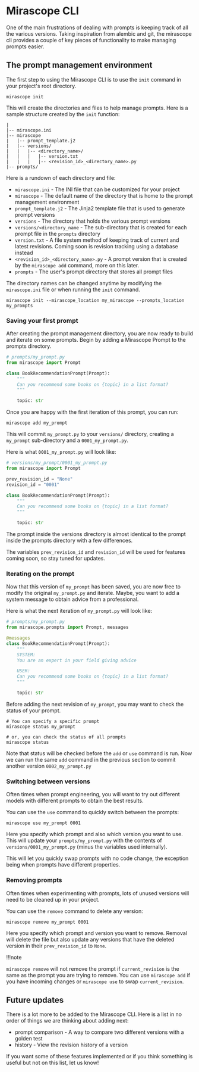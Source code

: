 # Mirascope CLI

One of the main frustrations of dealing with prompts is keeping track of all the various versions. Taking inspiration from alembic and git, the mirascope cli provides a couple of key pieces of functionality to make managing prompts easier.

## The prompt management environment

The first step to using the Mirascope CLI is to use the `init` command in your project's root directory.

```
mirascope init
```

This will create the directories and files to help manage prompts.
Here is a sample structure created by the `init` function:
```
|
|-- mirascope.ini
|-- mirascope
|   |-- prompt_template.j2
|   |-- versions/
|   |   |-- <directory_name>/
|   |   |   |-- version.txt
|   |   |   |-- <revision_id>_<directory_name>.py
|-- prompts/
```

Here is a rundown of each directory and file:

* `mirascope.ini` - The INI file that can be customized for your project
* `mirascope` - The default name of the directory that is home to the prompt management environment
* `prompt_template.j2` - The Jinja2 template file that is used to generate prompt versions
* `versions` - The directory that holds the various prompt versions
* `versions/<directory_name` - The sub-directory that is created for each prompt file in the `prompts` directory
* `version.txt` - A file system method of keeping track of current and latest revisions. Coming soon is revision tracking using a database instead
* `<revision_id>_<directory_name>.py` - A prompt version that is created by the `mirascope add` command, more on this later.
* `prompts` - The user's prompt directory that stores all prompt files

The directory names can be changed anytime by modifying the `mirascope.ini` file or when running the `init` command.

```shell
mirascope init --mirascope_location my_mirascope --prompts_location my_prompts
```

### Saving your first prompt

After creating the prompt management directory, you are now ready to build and iterate on some prompts. Begin by adding a Mirascope Prompt to the prompts directory.

```python
# prompts/my_prompt.py
from mirascope import Prompt

class BookRecommendationPrompt(Prompt):
    """
    Can you recommend some books on {topic} in a list format?
    """

    topic: str
```

Once you are happy with the first iteration of this prompt, you can run:

```
mirascope add my_prompt
```

This will commit `my_prompt.py` to your `versions/` directory, creating a `my_prompt` sub-directory and a `0001_my_prompt.py`.

Here is what `0001_my_prompt.py` will look like:

```python
# versions/my_prompt/0001_my_prompt.py
from mirascope import Prompt

prev_revision_id = "None"
revision_id = "0001"

class BookRecommendationPrompt(Prompt):
    """
    Can you recommend some books on {topic} in a list format?
    """

    topic: str
```

The prompt inside the versions directory is almost identical to the prompt inside the prompts directory with a few differences.

The variables `prev_revision_id` and `revision_id` will be used for features coming soon, so stay tuned for updates.

### Iterating on the prompt

Now that this version of `my_prompt` has been saved, you are now free to modify the original `my_prompt.py` and iterate. Maybe, you want to add a system message to obtain advice from a professional.

Here is what the next iteration of `my_prompt.py` will look like:

```python
# prompts/my_prompt.py
from mirascope.prompts import Prompt, messages

@messages
class BookRecommendationPrompt(Prompt):
    """
	SYSTEM:
	You are an expert in your field giving advice

	USER:
    Can you recommend some books on {topic} in a list format?
    """

    topic: str
```

Before adding the next revision of `my_prompt`, you may want to check the status of your prompt.

```shell
# You can specify a specific prompt
mirascope status my_prompt

# or, you can check the status of all prompts
mirascope status
```

Note that status will be checked before the `add` or `use` command is run.
Now we can run the same `add` command in the previous section to commit another version `0002_my_prompt.py`

### Switching between versions

Often times when prompt engineering, you will want to try out different models with different prompts to obtain the best results.

You can use the `use` command to quickly switch between the prompts:

```shell
mirascope use my_prompt 0001
```

Here you specify which prompt and also which version you want to use. This will update your `prompts/my_prompt.py` with the contents of `versions/0001_my_prompt.py` (minus the variables used internally).

This will let you quickly swap prompts with no code change, the exception being when prompts have different properties.

### Removing prompts

Often times when experimenting with prompts, lots of unused versions will need to be cleaned up in your project.

You can use the `remove` command to delete any version:

```shell
mirascope remove my_prompt 0001
```

Here you specify which prompt and version you want to remove. Removal will delete the file but also update any versions that have the deleted version in their `prev_revision_id` to `None`.

!!!note

`mirascope remove` will not remove the prompt if `current_revision` is the same as the prompt you are trying to remove. You can use `mirascope add` if you have incoming changes or `mirascope use` to swap `current_revision`.

## Future updates

There is a lot more to be added to the Mirascope CLI. Here is a list in no order of things we are thinking about adding next: 

* prompt comparison - A way to compare two different versions with a golden test
* history - View the revision history of a version

If you want some of these features implemented or if you think something is useful but not on this list, let us know!
